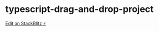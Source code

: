 # typescript-drag-and-drop-project

[Edit on StackBlitz ⚡️](https://stackblitz.com/edit/typescript-m4xa49)